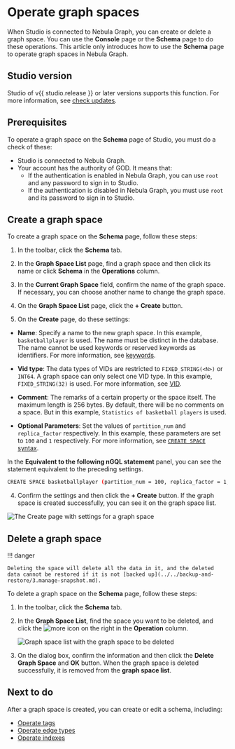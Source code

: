 # Operate graph spaces

When Studio is connected to Nebula Graph, you can create or delete a graph space. You can use the **Console** page or the **Schema** page to do these operations. This article only introduces how to use the **Schema** page to operate graph spaces in Nebula Graph.

## Studio version

Studio of v{{ studio.release }} or later versions supports this function. For more information, see [check updates](../about-studio/st-ug-release-note.md).

## Prerequisites

To operate a graph space on the **Schema** page of Studio, you must do a check of these:

- Studio is connected to Nebula Graph.
- Your account has the authority of GOD. It means that:
  - If the authentication is enabled in Nebula Graph, you can use `root` and any password to sign in to Studio.
  - If the authentication is disabled in Nebula Graph, you must use `root` and its password to sign in to Studio.

## Create a graph space

To create a graph space on the **Schema** page, follow these steps:

1. In the toolbar, click the **Schema** tab.

2. In the **Graph Space List** page, find a graph space and then click its name or click **Schema** in the **Operations** column.

3. In the **Current Graph Space** field, confirm the name of the graph space. If necessary, you can choose another name to change the graph space.
4. On the **Graph Space List** page, click the **+ Create** button.
5. On the **Create** page, do these settings:

  - **Name**: Specify a name to the new graph space. In this example, `basketballplayer` is used. The name must be distinct in the database. The name cannot be used keywords or reserved keywords as identifiers. For more information, see [keywords](../../3.ngql-guide/1.nGQL-overview/keywords-and-reserved-words.md).

  - **Vid type**: The data types of VIDs are restricted to `FIXED_STRING(<N>)` or `INT64`. A graph space can only select one VID type. In this example, `FIXED_STRING(32)` is used. For more information, see [VID](../../1.introduction/3.vid.md).

  - **Comment**: The remarks of a certain property or the space itself. The maximum length is 256 bytes. By default, there will be no comments on a space. But in this example, `Statistics of basketball players` is used.

  - **Optional Parameters**: Set the values of `partition_num` and `replica_factor` respectively. In this example, these parameters are set to `100` and `1` respectively. For more information, see [`CREATE SPACE` syntax](../../3.ngql-guide/9.space-statements/1.create-space.md "Click to go to the Nebula Graph website").

  In the **Equivalent to the following nGQL statement** panel, you can see the statement equivalent to the preceding settings.
   
  ```bash
  CREATE SPACE basketballplayer (partition_num = 100, replica_factor = 1, vid_type = FIXED_STRING(32)) COMMENT = "Statistics of basketball players"
  ```

4. Confirm the settings and then click the **+ Create** button. If the graph space is created successfully, you can see it on the graph space list.

![The Create page with settings for a graph space](https://docs-cdn.nebula-graph.com.cn/figures/st-ug-006-en.png)

## Delete a graph space

!!! danger

    Deleting the space will delete all the data in it, and the deleted data cannot be restored if it is not [backed up](../../backup-and-restore/3.manage-snapshot.md).

To delete a graph space on the **Schema** page, follow these steps:

1. In the toolbar, click the **Schema** tab.

2. In the **Graph Space List**, find the space you want to be deleted, and click the ![more](https://docs-cdn.nebula-graph.com.cn/figures/studio-more.svg) icon on the right in the **Operation** column.

   ![Graph space list with the graph space to be deleted](https://docs-cdn.nebula-graph.com.cn/figures/st-ug-007-en.png)

3. On the dialog box, confirm the information and then click the **Delete Graph Space** and **OK** button. When the graph space is deleted successfully, it is removed from the **graph space list**.

## Next to do

After a graph space is created, you can create or edit a schema, including:

- [Operate tags](st-ug-crud-tag.md)
- [Operate edge types](st-ug-crud-edge-type.md)
- [Operate indexes](st-ug-crud-index.md)
